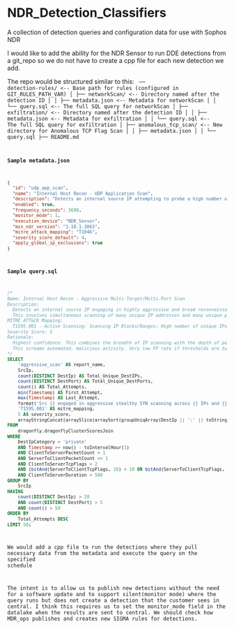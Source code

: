 # NDR_Detection_Classifiers
A collection of detection queries and configuration data for use with Sophos NDR

I would like to add the ability for the NDR Sensor to run DDE detections from a git_repo so we do not have to create a cpp file for each new detection we add.

The repo would be structured similar to this:
<code> 
── detection-rules/                 <-- Base path for rules (configured in GIT_RULES_PATH_VAR)
│   ├── networkScan/                 <-- Directory named after the detection ID
│   │   ├── metadata.json            <-- Metadata for networkScan
│   │   └── query.sql                <-- The full SQL query for networkScan
│   ├── exfiltration/                <-- Directory named after the detection ID
│   │   ├── metadata.json            <-- Metadata for exfiltration
│   │   └── query.sql                <-- The full SQL query for exfiltration
│   ├── anomalous_tcp_scan/          <-- New directory for Anomalous TCP Flag Scan
│   │   ├── metadata.json
│   │   └── query.sql
├── README.md

<b>Sample metadata.json</b>
```json
{
  "id": "udp_app_scan",
  "name": "Internal Host Recon - UDP Application Scan",
  "description": "Detects an internal source IP attempting to probe a high number of unique UDP ports on a destination, specifically for known application protocols like DNS, NTP, or SSDP. This indicates targeted reconnaissance against specific UDP services.",
  "enabled": true,
  "frequency_seconds": 3600,
  "monitor_mode": 1,
  "execution_device": "NDR_Sensor",
  "min_ndr_version": "1.10.1-3063",
  "mitre_attack_mapping": "T1046",
  "severity_score_default": 4,
  "apply_global_ip_exclusions": true
}
```

<b>Sample query.sql</b>
```sql
/*
Name: Internal Host Recon - Aggressive Multi-Target/Multi-Port Scan
Description:
  Detects an internal source IP engaging in highly aggressive and broad reconnaissance.
  This involves simultaneous scanning of many unique IP addresses and many unique ports using stealthy SYN probes, indicative of automated malicious activity.
MITRE ATT&CK Mapping:
  T1595.001 - Active Scanning: Scanning IP Blocks/Ranges: High number of unique IPs scanned.
Severity Score: 5
Rationale:
  Highest confidence. This combines the breadth of IP scanning with the depth of port scanning, all in an aggressive, stealthy manner.
  This screams automated, malicious activity. Very low FP rate if thresholds are tuned correctly.
*/
SELECT
    'aggressive_scan' AS report_name,
    SrcIp,
    count(DISTINCT DestIp) AS Total_Unique_DestIPs,
    count(DISTINCT DestPort) AS Total_Unique_DestPorts,
    count() AS Total_Attempts,
    min(Timestamp) AS First_Attempt,
    max(Timestamp) AS Last_Attempt,
    format('Src {} engaged in aggressive stealthy SYN scanning across {} IPs and {} ports, with {} total attempts. Automated reconnaissance suspected.', SrcIp, toString(count(DISTINCT DestIp)), toString(count(DISTINCT DestPort)), toString(count())) AS description,
    'T1595.001' AS mitre_mapping,
    5 AS severity_score,
    arrayStringConcat(arraySlice(arraySort(groupUniqArray(DestIp || ':' || toString(DestPort))), 1, 10), ', ') AS Sample_Dest_IP_Ports_List
FROM
    dragonfly.dragonflyClusterScoresJoin
WHERE
    DestIpCategory = 'private'
    AND Timestamp >= now() - toIntervalHour(1)
    AND ClientToServerPacketCount = 1
    AND ServerToClientPacketCount <= 1
    AND ClientToServerTcpFlags = 2
    AND (bitAnd(ServerToClientTcpFlags, 18) = 18 OR bitAnd(ServerToClientTcpFlags, 20) = 20 OR ServerToClientTcpFlags = 0)
    AND ClientToServerDuration < 500
GROUP BY
    SrcIp
HAVING
    count(DISTINCT DestIp) > 20
    AND count(DISTINCT DestPort) > 5
    AND count() > 50
ORDER BY
    Total_Attempts DESC
LIMIT 50;
```

We would add a cpp file to run the detections where they pull necessary data from the metadata and execute the query on the specified schedule

The intent is to allow us to publish new detections without the need for a software update and to support silent(monitor mode) where the query runs but does not create a detection that the customer sees in central. I think this requires us to set the monitor_mode field in the datalake when the results are sent to central. We should check how MDR_ops publishes and creates new SIGMA rules for detections.

